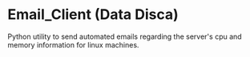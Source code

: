 # Email_Client (Data Disca)
Python utility to send automated emails regarding the server's cpu and memory information for linux machines.
